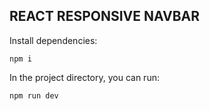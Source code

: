 ## REACT RESPONSIVE NAVBAR

Install dependencies:

`npm i`


In the project directory, you can run:

`npm run dev`